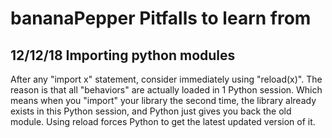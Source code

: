 # bananaPepper Pitfalls to learn from

## 12/12/18 Importing python modules
After any "import x" statement, consider immediately using "reload(x)".
The reason is that all "behaviors" are actually loaded in 1 Python session.
Which means when you "import" your library the second time, the library already exists in this Python session, and Python just gives you back the old module.
Using reload forces Python to get the latest updated version of it.﻿
